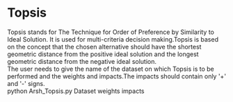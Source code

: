 # Topsis
Topsis stands for The Technique for Order of Preference by Similarity to Ideal Solution. It is used for multi-criteria decision making.Topsis is based on the concept that the chosen alternative should have the shortest geometric distance from the positive ideal solution and the longest geometric distance from the negative ideal solution.</br>
The user needs to give the name of the dataset on which Topsis is to be performed and the weights and impacts.The impacts should contain only '+' and '-' signs.</br>
python Arsh_Topsis.py Dataset weights impacts
